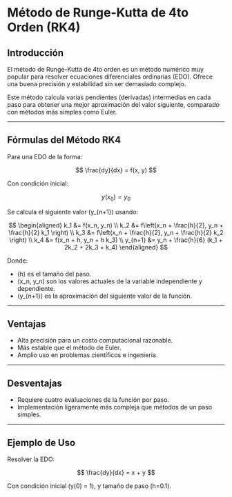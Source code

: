 # Método de Runge-Kutta de 4to Orden (RK4)

## Introducción

El método de Runge-Kutta de 4to orden es un método numérico muy popular para resolver ecuaciones diferenciales ordinarias (EDO). Ofrece una buena precisión y estabilidad sin ser demasiado complejo.

Este método calcula varias pendientes (derivadas) intermedias en cada paso para obtener una mejor aproximación del valor siguiente, comparado con métodos más simples como Euler.

---

## Fórmulas del Método RK4

Para una EDO de la forma:

$$
\frac{dy}{dx} = f(x, y)
$$

Con condición inicial:

$$
y(x_0) = y_0
$$

Se calcula el siguiente valor \(y_{n+1}\) usando:

$$
\begin{aligned}
k_1 &= f(x_n, y_n) \\
k_2 &= f\left(x_n + \frac{h}{2}, y_n + \frac{h}{2} k_1 \right) \\
k_3 &= f\left(x_n + \frac{h}{2}, y_n + \frac{h}{2} k_2 \right) \\
k_4 &= f(x_n + h, y_n + h k_3) \\
y_{n+1} &= y_n + \frac{h}{6} (k_1 + 2k_2 + 2k_3 + k_4)
\end{aligned}
$$

Donde:

- \(h\) es el tamaño del paso.
- \(x_n, y_n\) son los valores actuales de la variable independiente y dependiente.
- \(y_{n+1}\) es la aproximación del siguiente valor de la función.

---

## Ventajas

- Alta precisión para un costo computacional razonable.
- Más estable que el método de Euler.
- Amplio uso en problemas científicos e ingeniería.

---

## Desventajas

- Requiere cuatro evaluaciones de la función por paso.
- Implementación ligeramente más compleja que métodos de un paso simples.

---

## Ejemplo de Uso

Resolver la EDO:

$$
\frac{dy}{dx} = x + y
$$

Con condición inicial \(y(0) = 1\), y tamaño de paso \(h=0.1\).

